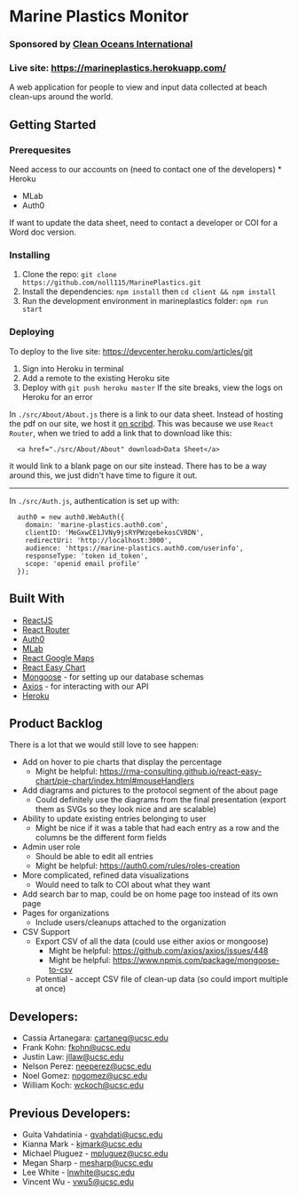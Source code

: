   # Marine Plastics Monitor
  ### Sponsored by [Clean Oceans International](https://cleanoceansinternational.org/)
  ### Live site: https://marineplastics.herokuapp.com/

  A web application for people to view and input data collected at beach clean-ups around the world. 

  ## Getting Started

  ### Prerequesites
  Need access to our accounts on (need to contact one of the developers)
    * Heroku
  * MLab
  * Auth0

If want to update the data sheet, need to contact a developer or COI for a Word doc version.

### Installing
1. Clone the repo: `git clone https://github.com/noll115/MarinePlastics.git`
2. Install the dependencies: `npm install` then `cd client && npm install`
3. Run the development environment in marineplastics folder: `npm run start`

### Deploying
To deploy to the live site: https://devcenter.heroku.com/articles/git
  1. Sign into Heroku in terminal
  2. Add a remote to the existing Heroku site
  4. Deploy with `git push heroku master`
If the site breaks, view the logs on Heroku for an error


In `./src/About/About.js` there is a link to our data sheet. Instead of hosting the pdf on our site, we host it [on scribd](https://www.scribd.com/document/380752641/COIDataSheet). This was because we use `React Router`, when we tried to add a link that to download like this:
```
  <a href="./src/About/About" download>Data Sheet</a>
```
it would link to a blank page on our site instead. There has to be a way around this, we just didn't have time to figure it out.

***

In `./src/Auth.js`, authentication is set up with:
```
  auth0 = new auth0.WebAuth({
    domain: 'marine-plastics.auth0.com',
    clientID: 'MeGxwCE1JVNy9jsRYPWzqebekosCVRDN',
    redirectUri: 'http://localhost:3000',
    audience: 'https://marine-plastics.auth0.com/userinfo',
    responseType: 'token id_token',
    scope: 'openid email profile'
  });
```

## Built With
* [ReactJS](https://reactjs.org/)
* [React Router](https://reacttraining.com/react-router/)
* [Auth0](https://auth0.com/)
* [MLab](https://www.mlab.com/)
* [React Google Maps](https://github.com/tomchentw/react-google-maps)
* [React Easy Chart](https://github.com/rma-consulting/react-easy-chart)
* [Mongoose](http://mongoosejs.com/) - for setting up our database schemas
* [Axios](https://github.com/axios/axios) - for interacting with our API
* [Heroku](http://heroku.com/)

## Product Backlog
There is a lot that we would still love to see happen:
  * Add on hover to pie charts that display the percentage
    * Might be helpful: https://rma-consulting.github.io/react-easy-chart/pie-chart/index.html#mouseHandlers
  * Add diagrams and pictures to the protocol segment of the about page
    * Could definitely use the diagrams from the final presentation (export them as SVGs so they look nice and are scalable)
  * Ability to update existing entries belonging to user
    * Might be nice if it was a table that had each entry as a row and the columns be the different form fields
  * Admin user role
    * Should be able to edit all entries
    * Might be helpful: https://auth0.com/rules/roles-creation
  * More complicated, refined data visualizations
    * Would need to talk to COI about what they want
  * Add search bar to map, could be on home page too instead of its own page
  * Pages for organizations
    * Include users/cleanups attached to the organization
  * CSV Support
    * Export CSV of all the data (could use either axios or mongoose)
      * Might be helpful: https://github.com/axios/axios/issues/448
      * Might be helpful: https://www.npmjs.com/package/mongoose-to-csv
    * Potential - accept CSV file of clean-up data (so could import multiple at once)
## Developers:
* Cassia Artanegara: cartaneg@ucsc.edu
* Frank Kohn: fkohn@ucsc.edu
* Justin Law: jllaw@ucsc.edu
* Nelson Perez: neeperez@ucsc.edu
* Noel Gomez: nogomez@ucsc.edu
* William Koch: wckoch@ucsc.edu


## Previous Developers:
* Guita Vahdatinia - gvahdati@ucsc.edu
* Kianna Mark - kjmark@ucsc.edu
* Michael Pluguez - mpluguez@ucsc.edu
* Megan Sharp - mesharp@ucsc.edu
* Lee White - lnwhite@ucsc.edu
* Vincent Wu - vwu5@ucsc.edu
